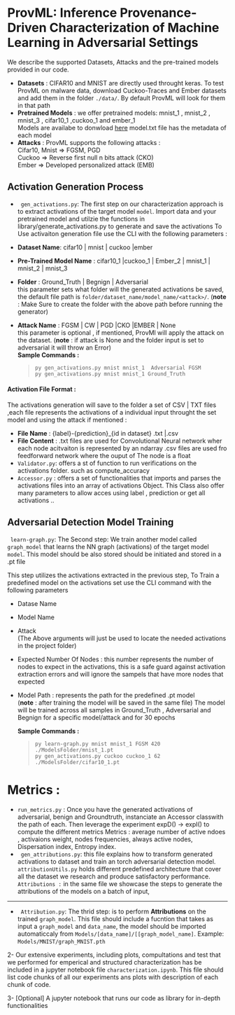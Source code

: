 # ProvML: Inference Provenance-Driven Characterization of Machine Learning in Adversarial Settings

We describe the supported Datasets, Attacks and the pre-trained models provided in our code. <br />

- **Datasets** : CIFAR10 and MNIST are directly used throught keras. To test ProvML on malware data, download Cuckoo-Traces and Ember datasets and add them in the folder `./data/`. By default ProvML will look for them in that path<br />
- **Pretrained Models** : we offer pretrained models: mnist_1 , mnist_2 , mnist_3 , cifar10_1 ,cuckoo_1 and ember_1 <br />
  Models are availabe to donwload [here](https://drive.google.com/drive/folders/1a0kdq4waz8SXU9gThsUmKsR0YTSuaEWO?usp=share_link)
  model.txt file has the metadata of each model
- **Attacks** : ProvML supports the following attacks : <br />
  Cifar10, Mnist => FGSM, PGD <br />
  Cuckoo => Reverse first null n bits attack (CKO) <br />
  Ember => Developed personalized attack (EMB) <br />

## Activation Generation Process

- ` gen_activations.py`: The first step on our characterization approach is to extract activations of the target model `model`. Import data and your pretrained model and utilzie the functions in library/generate_activations.py to generate and save the activations
  To Use activaiton generation file use the CLI with the following parameters :

- **Dataset Name**: cifar10 | mnist | cuckoo |ember <br />
- **Pre-Trained Model Name** : cifar10_1 |cuckoo_1 | Ember_2 | mnist_1 | mnist_2 | mnist_3 <br />
- **Folder** : Ground_Truth | Begnign | Adversarial <br />
  this parameter sets what folder will the generated activations be saved, the default file path is
  `folder/dataset_name/model_name/<attack>/`.
  (**note** : Make Sure to create the folder with the above path before running the generator)
- **Attack Name** : FGSM | CW | PGD |CKO |EMBER | None <br />
  this parameter is optional , if mentioned, ProvMl will apply the attack on the dataset.
  (**note** : if attack is None and the folder input is set to adversarial it will throw an Error) <br />
  **Sample Commands :** <br />
  > `py gen_activations.py mnist mnist_1  Adversarial FGSM` <br /> `py gen_activations.py mnist mnist_1 Ground_Truth  ` <br />

#### Activation File Format :

The activations generation will save to the folder a set of CSV | TXT files ,each file represents the activations of a individual input throught the set model and using the attack if mentioned :

- **File Name** : {label}-{prediction}\_{id in dataset} .txt |.csv
- **File Content** : .txt files are used for Convolutional Neural network wher each node acitvaiton is represented by an ndarray
  .csv files are used fro feedforward network where the ouput of The node is a float
- `Validator.py`: offers a st of function to run verifications on the activations folder. such as compute_accuracy
- `Accessor.py` : offers a set of functionalities that imports and parses the activations files into an array of activations Object. This Class also offer many parameters to allow acces using label , prediction or get all activations ..

## Adversarial Detection Model Training

` learn-graph.py`: The Second step: We train another model called `graph_model` that learns the NN graph (activations) of the target model `model`. This model should be also stored should be initiated and stored in a .pt file <br />

This step utilizes the activations extracted in the previous step, To Train a predefined model on the activations set use the CLI command with the following parameters <br />

- Datase Name
- Model Name
- Attack <br />
  (The Above arguments will just be used to locate the needed activations in the project folder)
- Expected Number Of Nodes : this number represents the number of nodes to expect in the activations, this is a safe guard against activation extraction errors and will ignore the sampels that have more nodes that expected
- Model Path : represents the path for the predefined .pt model <br/>
  (**note** : after training the model will be saved in the same file)
  The model will be trained across all samples in Ground_Truth , Adversarial and Begnign for a specific model/attack and for 30 epochs

  **Sample Commands :** <br />

  > `py learn-graph.py mnist mnist_1 FGSM 420 ./ModelsFolder/mnist_1.pt` <br /> `py gen_activations.py cuckoo cuckoo_1 62 ./ModelsFolder/cifar10_1.pt  ` <br />

# Metrics :

- `run_metrics.py` : Once you have the generated activations of adversarial, benign and Groundtruth, instanciate an Accessor classwith the path of each. Then leverage the experiment expD() -> expI() to compute the different metrics
  Metrics : average number of active ndoes , activaions weight, nodes frequencies, always active nodes, Dispersation index, Entropy index.
- ` gen_attributions.py`: this file explains how to transform generated activations to dataset and train an torch adversarial detection model. ` attributionUtils.py` holds different predefined architecture that cover all the dataset we research and produce satisfactory performance.
  ` Attributions :` in the same file we showcase the steps to generate the attributions of the models on a batch of input,
  
 --- 
  
  - ` Attribution.py`: The thrid step: is to perform **Attributions** on the trained `graph_model`. This file should include a fucntion that takes as input a `graph_model` and `data_name`, the model should be imported automaticcaly from `Models/[data_name]/[[graph_model_name]`. Example: `Models/MNIST/graph_MNIST.pth`

2- Our extensive experiments, including plots, compultations and test that we performed for emperical and structured characterization has be included in a jupyter notebook file `characterization.ipynb`. This file should list code chunks of all our experiments ans plots with description of each chunk of code.

3- [Optional] A jupyter notebook that runs our code as library for in-depth functionalities

